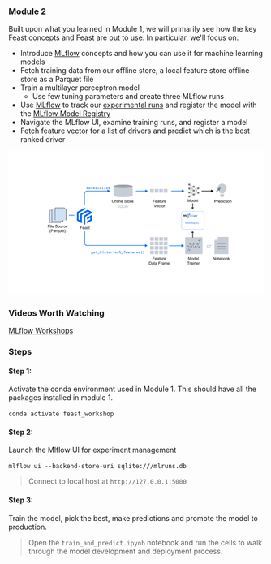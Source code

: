 ### Module 2
Built upon what you learned in Module 1, we will primarily see how the key Feast concepts and Feast are put to use.
In particular, we'll focus on:

 * Introduce [MLflow](https://mlflow.org/docs/latest/concepts.html) concepts and how you can use it for machine learning models
 * Fetch training data from our offline store, a local feature store offline store as a Parquet file 
 * Train a multilayer perceptron model
   * Use few tuning parameters and create three MLflow runs
 * Use [MLflow](https://mlflow.org/) to track our [experimental runs](https://mlflow.org/docs/latest/tracking.html) and register the model with the [MLflow Model Registry](https://mlflow.org/docs/latest/model-registry.html)
 * Navigate the MLflow UI, examine training runs, and register a model
 * Fetch feature vector for a list of drivers and predict which is the best ranked driver 

![](images/feast_mlflow.png)

### Videos Worth Watching

[MLflow Workshops](https://www.youtube.com/playlist?list=PLTPXxbhUt-YWjDg318nmSxRqTgZFWQ2ZC)

### Steps
#### Step 1:
Activate the conda environment used in Module 1. This should have all the packages
installed in module 1.

``` conda activate feast_workshop ```
#### Step 2:
Launch the Mlflow UI for experiment management

```mlflow ui --backend-store-uri sqlite:///mlruns.db```

> Connect to local host at `http://127.0.0.1:5000`

#### Step 3: 
Train the model, pick the best, make predictions and promote the model to production. 
> Open the ```train_and_predict.ipynb``` notebook and run the cells to walk through the model development and deployment process.